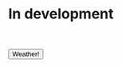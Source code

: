 <script src="/javascript/weather.js"></script>
<link href="/stylesheet/weather.css" rel="stylesheet">

<html lang="en">
    <body onload="awaitFetchWeatherAPI()">
        <h1 id="development">In development</h1>
        <h1 id="city" class="weatherHeader"></h1>
        <div class="container">
            <img src="" id="weatherToday"/>
            <p id="temp" class="weatherBody"></p>
            <p id="howItlooksLike" class="weatherBody"></p>
            <div class="windContainer">
                <p id="wind" class="weatherBody"></p>
                <img src="" id="weatherWindToday"/>
            </div>
            <button onclick="weatherAPI()">Weather!</button>
        </div>
    </body>
</html>